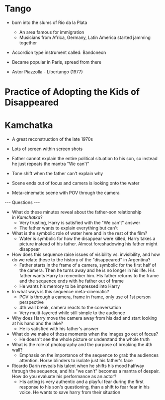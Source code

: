 # Tango
- born into the slums of Rio da la Plata 
	- An area famous for immigration
	- Musicians from Africa, Germany, Latin America started jamming together
- Accordion type instrument called: Bandoneon
- Became popular in Paris, spread from there

- Astor Piazzolla - Libertango (1977)

# Practice of Adopting the Kids of Disappeared

# Kamchatka
- A great reconstruction of the late 1970s
- Lots of screen within screen shots

- Father cannot explain the entire political situation to his son, so instead he just repeats the mantra "We can't"
- Tone shift when the father can't explain why
- Scene ends out of focus and camera is looking onto the water
- Meta-cinematic scene with POV through the camera

--- Questions ---
- What do these minutes reveal about the father-son relationship in _Kamchatka_? 
	- Very trusting, Harry is satisfied with the "We can't" answer 
	- The father wants to explain everything but can't
- What is the symbolic role of water here and in the rest of the film?
	- Water is symbolic for how the disappear were killed, Harry takes a picture instead of his father. Almost foreshadowing his father might disappear
- How does this sequence raise issues of visibility vs. invisibility, and how do we relate these to the history of the "disappeared" in Argentina?
	- Father starts in the frame of a camera, symbolic for the first half of the camera. Then he turns away and he is no longer in his life. His father wants Harry to remember him. His father returns to the frame and the sequence ends with he father out of frame
	- He wants his memory to be impressed into Harry
- In what ways is this sequence meta-cinematic? 
	- POV is through a camera, frame in frame, only use of 1st person perspective 
	- 4th wall break, camera reacts to the conversation
	- Very multi-layered while still simple to the audience 
- Why does Harry move the camera away from his dad and start looking at his hand and the lake? 
	- He is satisfied with his father's answer 
- What do we make of those moments when the images go out of focus?
	- He doesn't see the whole picture or understand the whole truth
- What is the role of photography and the purpose of breaking the 4th wall?
	- Emphasis on the importance of the sequence to grab the audiences attention. Horse blinders to isolate just his father's face
- Ricardo Darín reveals his talent when he shifts his mood halfway through the sequence, and his "we can't" becomes a mantra of despair. How do you evaluate his performance as an actor?
	- His acting is very authentic and a playful fear during the first response to his son's questioning, than a shift to fear fear in his voice. He wants to save harry from their situation